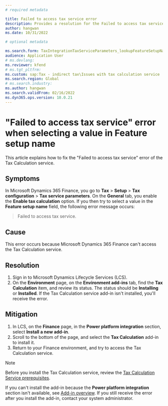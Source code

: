 ```yaml
---
# required metadata

title: Failed to access tax service error
description: Provides a resolution for the Failed to access tax service error that occurs when you try to access the Tax Calculation service.
author: hangwan
ms.date: 10/31/2022

# optional metadata

ms.search.form: TaxIntegrationTaxServiceParameters_lookupFeatureSetupName
audience: Application User
# ms.devlang: 
ms.reviewer: kfend
# ms.tgt_pltfrm: 
ms.custom: sap:Tax - indirect tax\Issues with tax calculation service
ms.search.region: Global
# ms.search.industry: 
ms.author: hangwan
ms.search.validFrom: 02/16/2022
ms.dyn365.ops.version: 10.0.21
---
```


# "Failed to access tax service" error when selecting a value in Feature setup name

This article explains how to fix the "Failed to access tax service" error of the Tax Calculation service.

## Symptoms

In Microsoft Dynamics 365 Finance, you go to **Tax** \> **Setup** \> **Tax configuration** \> **Tax service parameters**. On the **General** tab, you enable the **Enable tax calculation** option. If you then try to select a value in the **Feature setup name** field, the following error message occurs:

> Failed to access tax service.

## Cause

This error occurs because Microsoft Dynamics 365 Finance can't access the Tax Calculation service.

## Resolution

1. Sign in to Microsoft Dynamics Lifecycle Services (LCS).
2. On the **Environment** page, on the **Environment add-ins** tab, find the **Tax Calculation** item, and review its status. The status should be **Installing** or **Installed**. If the Tax Calculation service add-in isn't installed, you'll receive the error.

## Mitigation

1. In LCS, on the **Finance** page, in the **Power platform integration** section, select **Install a new add-in**.
2. Scroll to the bottom of the page, and select the **Tax Calculation** add-in to install it.
3. Return to your Finance environment, and try to access the Tax Calculation service.

> [!NOTE]
> Before you install the Tax Calculation service, review the [Tax Calculation Service prerequisites](/dynamics365/finance/localizations/global-get-started-with-tax-calculation-service?context=%2Fdynamics365%2Fcontext%2Ffinance#prerequisites).
>
> If you can't install the add-in because the **Power platform integration** section isn't available, see [Add-in overview](/dynamics365/fin-ops-core/dev-itpro/power-platform/add-ins-overview). If you still receive the error after you install the add-in, contact your system administrator.
